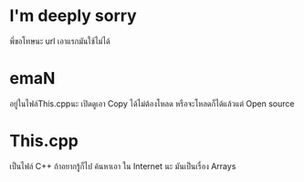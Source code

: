# I'm deeply sorry
พี่ขอโทษนะ url เอาแรกมันใช้ไม่ได้


# emaN
อยู่ในไฟล์This.cppนะ
เปิดดูเอา Copy ได้ไม่ต้องโหลด
หรือจะโหลดก็ได้แล้วแต่
Open source

# This.cpp
เป็นไฟล์ C++ ถ้าอยากรู้ก็ไป ค้นหาเอา ใน Internet นะ
มันเป็นเรื่อง Arrays 
